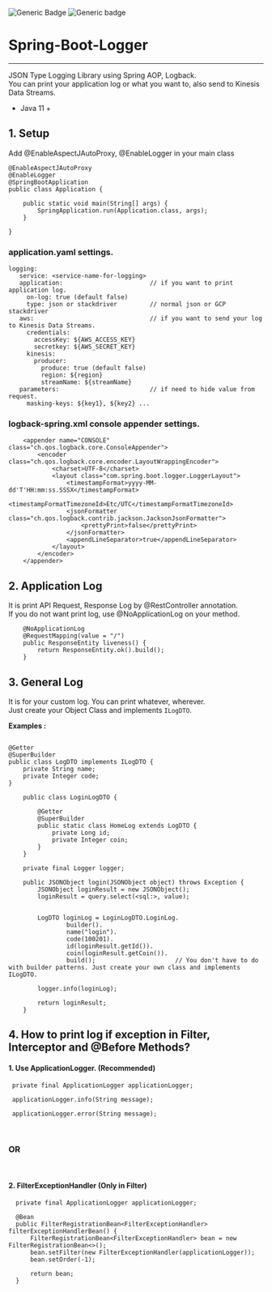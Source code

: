 ![Generic Badge](https://img.shields.io/badge/version-0.1.2-success.svg)
![Generic badge](https://img.shields.io/badge/license-Apache--2.0-orange)

#  Spring-Boot-Logger 
***

JSON Type Logging Library using Spring AOP, Logback.  
You can print your application log or what you want to, also send to Kinesis Data Streams.  

- Java 11 +

## 1. Setup

Add @EnableAspectJAutoProxy, @EnableLogger in your main class
```
@EnableAspectJAutoProxy
@EnableLogger
@SpringBootApplication
public class Application {

    public static void main(String[] args) {
        SpringApplication.run(Application.class, args);
    }

}
```

### application.yaml settings.

```
logging:
   service: <service-name-for-logging>
   application:                        // if you want to print application log.
     on-log: true (default false)
     type: json or stackdriver         // normal json or GCP stackdriver
   aws:                                // if you want to send your log to Kinesis Data Streams.
     credentials:
       accessKey: ${AWS_ACCESS_KEY}
       secretkey: ${AWS_SECRET_KEY}
     kinesis:
       producer:
         produce: true (default false)
         region: ${region}
         streamName: ${streamName}
   parameters:                         // if need to hide value from request. 
     masking-keys: ${key1}, ${key2} ...

```

  
### logback-spring.xml console appender settings.
```
    <appender name="CONSOLE" class="ch.qos.logback.core.ConsoleAppender">
        <encoder class="ch.qos.logback.core.encoder.LayoutWrappingEncoder">
            <charset>UTF-8</charset>
            <layout class="com.spring.boot.logger.LoggerLayout">
                <timestampFormat>yyyy-MM-dd'T'HH:mm:ss.SSSX</timestampFormat>
                <timestampFormatTimezoneId>Etc/UTC</timestampFormatTimezoneId>
                <jsonFormatter class="ch.qos.logback.contrib.jackson.JacksonJsonFormatter">
                    <prettyPrint>false</prettyPrint>
                </jsonFormatter>
                <appendLineSeparator>true</appendLineSeparator>
            </layout>
        </encoder>
    </appender>
```

## 2. Application Log

 It is print API Request, Response Log by @RestController annotation.  
If you do not want print log, use @NoApplicationLog on your method. 

```
    @NoApplicationLog
    @RequestMapping(value = "/")
    public ResponseEntity liveness() {
        return ResponseEntity.ok().build();
    }
```


## 3. General Log

It is for your custom log.
You can print whatever, wherever.  
Just create your Object Class and implements `ILogDTO`.

**Examples :**
```
 
@Getter
@SuperBuilder
public class LogDTO implements ILogDTO {
    private String name;
    private Integer code;
}

```
```
    public class LoginLogDTO {
    
        @Getter
        @SuperBuilder
        public static class HomeLog extends LogDTO {
            private Long id;
            private Integer coin;
        }
    }
```
``` 
    private final Logger logger;
    
    public JSONObject login(JSONObject object) throws Exception {
        JSONObject loginResult = new JSONObject();
        loginResult = query.select(<sql:>, value);


        LogDTO loginLog = LoginLogDTO.LoginLog.
                builder().
                name("login").
                code(100201).
                id(loginResult.getId()).
                coin(loginResult.getCoin()).
                build();                      // You don't have to do with builder patterns. Just create your own class and implements ILogDTO. 

        logger.info(loginLog); 
        
        return loginResult;
    }
```

## 4. How to print log if exception in Filter, Interceptor and @Before Methods?
  

#### 1. Use ApplicationLogger.  (Recommended)

```
 private final ApplicationLogger applicationLogger;
 
 applicationLogger.info(String message); 
 
 applicationLogger.error(String message);
```

<br>  

### OR 

<br>

#### 2. FilterExceptionHandler (Only in Filter)

```
  private final ApplicationLogger applicationLogger;

  @Bean
  public FilterRegistrationBean<FilterExceptionHandler> filterExceptionHandlerBean() {
      FilterRegistrationBean<FilterExceptionHandler> bean = new FilterRegistrationBean<>();
      bean.setFilter(new FilterExceptionHandler(applicationLogger));
      bean.setOrder(-1);

      return bean;
  }

```

